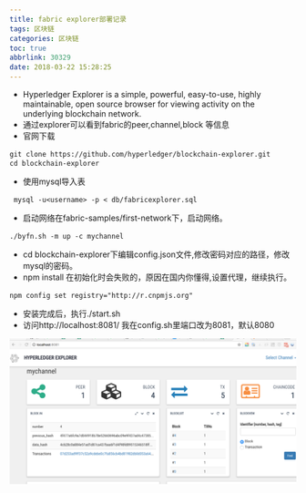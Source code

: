 ```yaml
---
title: fabric explorer部署记录
tags: 区块链
categories: 区块链
toc: true
abbrlink: 30329
date: 2018-03-22 15:28:25
---
```

- Hyperledger Explorer is a simple, powerful, easy-to-use, highly maintainable, open source browser for viewing activity on the underlying blockchain network.
- 通过explorer可以看到fabric的peer,channel,block 等信息
- 官网下载

```
git clone https://github.com/hyperledger/blockchain-explorer.git
cd blockchain-explorer
```



- 使用mysql导入表

```
 mysql -u<username> -p < db/fabricexplorer.sql
```
- 启动网络在fabric-samples/first-network下，启动网络。

```
./byfn.sh -m up -c mychannel
```
- cd blockchain-explorer下编辑config.json文件,修改密码对应的路径，修改mysql的密码。
- npm install 在初始化时会失败的，原因在国内你懂得,设置代理，继续执行。

```
npm config set registry="http://r.cnpmjs.org"
```
- 安装完成后，执行./start.sh
- 访问http://localhost:8081/  我在config.sh里端口改为8081，默认8080

![](https://github.com/zhulg/allpic/blob/master/fabric_explorer.png?raw=true)
